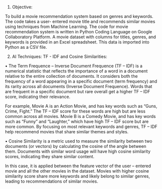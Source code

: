1) Objective:

To build a movie recommendation system based on genres and keywords. The code takes a user- entered movie title and recommends similar movies using techniques from Machine Learning. The code for movie recommendation system is written in Python Coding Language on Google Collaboratory Platform. 
A movie dataset with columns for titles, genres, and keywords is provided in an Excel spreadsheet. This data is imported into Python as a CSV file.


2) AI Techniques: TF - IDF and Cosine Similarities:

•	The Term Frequence – Inverse Document Frequence (TF – IDF) is a numerical statistic that reflects the importance of a word in a document relative to the entire collection of documents. It considers both the frequency of a word appearing in a specific document (term frequency) and its rarity across all documents (Inverse Document Frequence). Words that are frequent in a specific document but rare overall get a higher TF – IDF score, indicating their relevance. 

For example, 
Movie A is an Action Movie, and has key words such as “Guns, Crime, Fight.” The TF – IDF score for these words are high but are less common across all movies. Movie B is a Comedy Movie, and has key words such as “Funny” and “Laughter,” which have high TF – IDF score but are more common. By focusing on most relevant keywords and genres, TF – IDF help recommend movies that share similar themes and styles.

•	Cosine Similarity is a metric used to measure the similarity between two documents (or vectors) by calculating the cosine of the angle between them. Documents with similar word usage will have high cosine similarity scores, indicating they share similar content. 

In this case, it is applied between the feature vector of the user – entered movie and all the other movies in the dataset. Movies with higher cosine similarity score share more keywords and likely belong to similar genres, leading to recommendations of similar movies.
